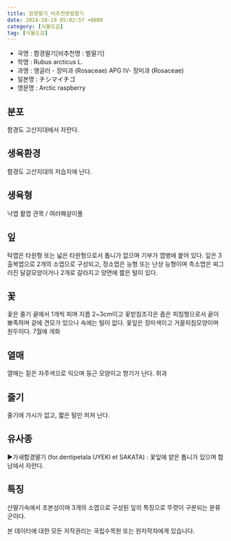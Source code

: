 ```yaml
---
title: 함경딸기_비추천명벌딸기
date: 2024-10-19 05:02:57 +0800
category: [식물도감]
tag: [식물도감]
---
```




- 국명 : 함경딸기[비추천명 : 벌딸기]
- 학명 : Rubus arcticus L.
- 과명 : 앵글러 - 장미과 (Rosaceae) APG Ⅳ- 장미과 (Rosaceae)
- 일본명 : チシマイチゴ
- 영문명 : Arctic raspberry


## 분포
함경도 고산지대에서 자란다.
## 생육환경
함경도 고산지대의 저습지에 난다.
## 생육형
낙엽 활엽 관목 / 여러해살이풀
## 잎
탁엽은 타원형 또는 넓은 타원형으로서 톱니가 없으며 기부가 엽병에 붙어 있다. 잎은 3출복엽으로 2개의 소엽으로 구성되고, 정소엽은 능형 또는 난상 능형이며 측소엽은 찌그러진 달걀모양이거나 2개로 갈라지고 양면에 짧은 털이 있다.
## 꽃
꽃은 줄기 끝에서 1개씩 피며 지름 2~3cm이고 꽃받침조각은 좁은 피침형으로서 끝이 뾰족하며 겉에 견모가 있으나 속에는 털이 없다. 꽃잎은 장미색이고 거꿀피침모양이며 원두이다. 7월에 개화 
## 열매
열매는 짙은 자주색으로 익으며 둥근 모양이고 향기가 난다. 취과 
## 줄기
줄기에 가시가 없고, 짧은 털만 퍼져 난다.
## 유사종
▶가새함경딸기 (for.dentipetala UYEKI et SAKATA) : 꽃잎에 얕은 톱니가 있으며 함남에서 자란다.
## 특징
산딸기속에서 초본성이며 3개의 소엽으로 구성된 잎의 특징으로 뚜렷이 구분되는 분류군이다. 






본 데이터에 대한 모든 저작권리는 국립수목원 또는 원저작자에게 있습니다.

